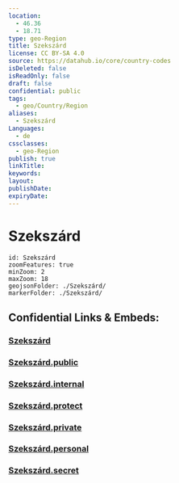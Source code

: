 ```yaml
---
location:
  - 46.36
  - 18.71
type: geo-Region
title: Szekszárd
license: CC BY-SA 4.0
source: https://datahub.io/core/country-codes
isDeleted: false
isReadOnly: false
draft: false
confidential: public
tags:
  - geo/Country/Region
aliases:
  - Szekszárd
Languages:
  - de
cssclasses:
  - geo-Region
publish: true
linkTitle:
keywords:
layout:
publishDate:
expiryDate:
---
```


# Szekszárd

```leaflet
id: Szekszárd
zoomFeatures: true 
minZoom: 2 
maxZoom: 18
geojsonFolder: ./Szekszárd/
markerFolder: ./Szekszárd/
```


## Confidential Links & Embeds: 

### [Szekszárd](/_Standards/Earth/Continent/Europe/Europe~East/Hungary/Counties~Hungary/Tolna/counties~Tolna/Szekszárd.md) 

### [Szekszárd.public](/_public/Earth/Continent/Europe/Europe~East/Hungary/Counties~Hungary/Tolna/counties~Tolna/Szekszárd.public.md) 

### [Szekszárd.internal](/_internal/Earth/Continent/Europe/Europe~East/Hungary/Counties~Hungary/Tolna/counties~Tolna/Szekszárd.internal.md) 

### [Szekszárd.protect](/_protect/Earth/Continent/Europe/Europe~East/Hungary/Counties~Hungary/Tolna/counties~Tolna/Szekszárd.protect.md) 

### [Szekszárd.private](/_private/Earth/Continent/Europe/Europe~East/Hungary/Counties~Hungary/Tolna/counties~Tolna/Szekszárd.private.md) 

### [Szekszárd.personal](/_personal/Earth/Continent/Europe/Europe~East/Hungary/Counties~Hungary/Tolna/counties~Tolna/Szekszárd.personal.md) 

### [Szekszárd.secret](/_secret/Earth/Continent/Europe/Europe~East/Hungary/Counties~Hungary/Tolna/counties~Tolna/Szekszárd.secret.md)

